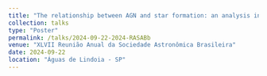 ```yaml
---
title: "The relationship between AGN and star formation: an analysis in the near-infrared"
collection: talks
type: "Poster"
permalink: /talks/2024-09-22-2024-RASABb
venue: "XLVII Reunião Anual da Sociedade Astronômica Brasileira"
date: 2024-09-22
location: "Águas de Lindoia - SP"
---
```

